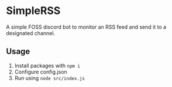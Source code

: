 # SimpleRSS
A simple FOSS discord bot to monitor an RSS feed and send it to a designated channel.

## Usage
1. Install packages with ``npm i``
2. Configure config.json
3. Run using ``node src/index.js``
